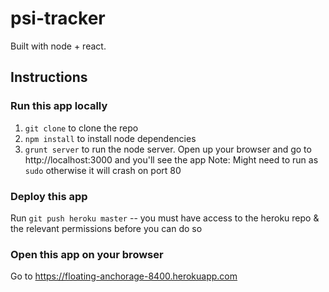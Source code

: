 # psi-tracker

Built with node + react.

## Instructions

### Run this app locally

1. `git clone` to clone the repo
2. `npm install` to install node dependencies
3. `grunt server` to run the node server. Open up your browser and go to http://localhost:3000 and you'll see the app
Note: Might need to run as `sudo` otherwise it will crash on port 80

### Deploy this app

Run `git push heroku master` -- you must have access to the heroku repo & the relevant permissions before you can do so

### Open this app on your browser

Go to https://floating-anchorage-8400.herokuapp.com
